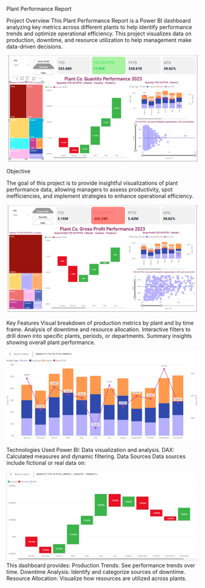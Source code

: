 Plant Performance Report

Project Overview
This Plant Performance Report is a Power BI dashboard analyzing key metrics across different plants to help identify performance trends and optimize operational efficiency. This project visualizes data on production, downtime, and resource utilization to help management make data-driven decisions.


![Image Alt](https://github.com/AriaMinYG/POWER-BI-PROJECTS/blob/c7bf99d17be3db3dfb7d23bb174c35b7cc428dc3/Screenshot%20(45).png)



Objective


The goal of this project is to provide insightful visualizations of plant performance data, allowing managers to assess productivity, spot inefficiencies, and implement strategies to enhance operational efficiency.


 ![Image Alt](https://github.com/AriaMinYG/POWER-BI-PROJECTS/blob/4707b9a3e074bef18f17664522fd5e5993f33c29/Screenshot%20(46).png)

Key Features
Visual breakdown of production metrics by plant and by time frame.
Analysis of downtime and resource allocation.
Interactive filters to drill down into specific plants, periods, or departments.
Summary insights showing overall plant performance.

![Image Alt](https://github.com/AriaMinYG/POWER-BI-PROJECTS/blob/4707b9a3e074bef18f17664522fd5e5993f33c29/Screenshot%20(42).png)

Technologies Used
Power BI: Data visualization and analysis.
DAX: Calculated measures and dynamic filtering.
Data Sources
Data sources include fictional or real data on:

![Image Alt](https://github.com/AriaMinYG/POWER-BI-PROJECTS/blob/4707b9a3e074bef18f17664522fd5e5993f33c29/Screenshot%20(40).png)
This dashboard provides:
Production Trends: See performance trends over time.
Downtime Analysis: Identify and categorize sources of downtime.
Resource Allocation: Visualize how resources are utilized across plants.
